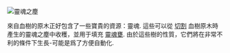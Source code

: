 ![靈魂之塵](item:betterwithmods:material@23) 

來自血樹的原木正好包含了一些寶貴的資源：靈魂. 這些可以從 [切割](../blocks/saw.md) 血樹原木時產生的靈魂之塵中收穫，並用于填充 [靈魂甕](../blocks/soul_urn.md).
由於這些樹的性質，它們將在非常不利的條件下生長-可能是爲了方便自動化.